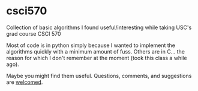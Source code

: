 csci570
=======

Collection of basic algorithms I found useful/interesting while taking
USC&#39;s grad course CSCI 570

Most of code is in python simply because I wanted to implement the algorithms
quickly with a minimum amount of fuss. Others are in C... the reason for which
I don't remember at the moment (took this class a while ago).

Maybe you might find them useful. Questions, comments, and suggestions are
[welcomed](http://cadizm.org).
